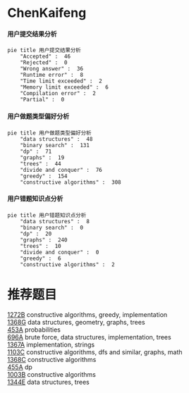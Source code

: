 # ChenKaifeng

<!-- tabs:start -->



#### **用户提交结果分析**

```mermaid
pie title 用户提交结果分析
    "Accepted" :  46
    "Rejected" :  0
    "Wrong answer" :  36
    "Runtime error" :  8
    "Time limit exceeded" :  2
    "Memory limit exceeded" :  6
    "Compilation error" :  2
    "Partial" :  0
```

#### **用户做题类型偏好分析**

```mermaid
pie title 用户做题类型偏好分析
    "data structures" :  48
    "binary search" :  131
    "dp" :  71
    "graphs" :  19
    "trees" :  44
    "divide and conquer" :  76
    "greedy" :  154
    "constructive algorithms" :  308
```
#### **用户错题知识点分析**

```mermaid
pie title 用户错题知识点分析
    "data structures" :  8
    "binary search" :  0
    "dp" :  20
    "graphs" :  240
    "trees" :  10
    "divide and conquer" :  0
    "greedy" :  6
    "constructive algorithms" :  2
```



<!-- tabs:end -->
# 推荐题目
[1272B](https://codeforces.com/contest/1272/problem/B)		constructive algorithms,
                        greedy,
                        implementation		  
[1368G](https://codeforces.com/contest/1368/problem/G)		data structures,
                        geometry,
                        graphs,
                        trees		  
[453A](https://codeforces.com/contest/453/problem/A)		probabilities		  
[696A](https://codeforces.com/contest/696/problem/A)		brute force,
                        data structures,
                        implementation,
                        trees		  
[1367A](https://codeforces.com/contest/1367/problem/A)		implementation,
                        strings		  
[1103C](https://codeforces.com/contest/1103/problem/C)		constructive algorithms,
                        dfs and similar,
                        graphs,
                        math		  
[1368C](https://codeforces.com/contest/1368/problem/C)		constructive algorithms		  
[455A](https://codeforces.com/contest/455/problem/A)		dp		  
[1003B](https://codeforces.com/contest/1003/problem/B)		constructive algorithms		  
[1344E](https://codeforces.com/contest/1344/problem/E)		data structures,
                        trees		  
